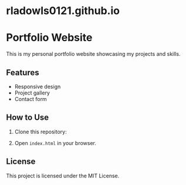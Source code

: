 # rladowls0121.github.io
# Portfolio Website

This is my personal portfolio website showcasing my projects and skills.

## Features
- Responsive design
- Project gallery
- Contact form

## How to Use
1. Clone this repository:

2. Open `index.html` in your browser.

## License
This project is licensed under the MIT License.

